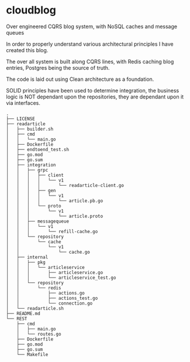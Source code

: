 # cloudblog
Over engineered CQRS blog system, with NoSQL caches and message queues

In order to properly understand various architectural principles I have created this blog.

The over all system is built along CQRS lines, with Redis caching blog entries, Postgres being the source of truth.

The code is laid out using Clean architecture as a foundation. 

SOLID principles have been used to determine integration, the business logic is NOT dependant upon the repositories, they are dependant upon it via interfaces.


```
.
├── LICENSE
├── readarticle
│   ├── builder.sh
│   ├── cmd
│   │   └── main.go
│   ├── Dockerfile
│   ├── endtoend_test.sh
│   ├── go.mod
│   ├── go.sum
│   ├── integration
│   │   ├── grpc
│   │   │   ├── client
│   │   │   │   └── v1
│   │   │   │       └── readarticle-client.go
│   │   │   ├── gen
│   │   │   │   └── v1
│   │   │   │       └── article.pb.go
│   │   │   └── proto
│   │   │       └── v1
│   │   │           └── article.proto
│   │   ├── messagequeue
│   │   │   └── v1
│   │   │       └── refill-cache.go
│   │   └── repository
│   │       └── cache
│   │           └── v1
│   │               └── cache.go
│   ├── internal
│   │   ├── pkg
│   │   │   └── articleservice
│   │   │       ├── articleservice.go
│   │   │       └── articleservice_test.go
│   │   └── repository
│   │       └── redis
│   │           ├── actions.go
│   │           ├── actions_test.go
│   │           └── connection.go
│   └── readarticle.sh
├── README.md
└── REST
    ├── cmd
    │   ├── main.go
    │   └── routes.go
    ├── Dockerfile
    ├── go.mod
    ├── go.sum
    └── Makefile
```
